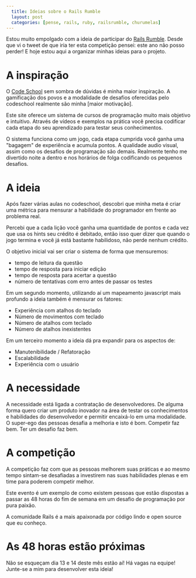 ```yaml
---
  title: Ideias sobre o Rails Rumble
  layout: post
  categories: [pense, rails, ruby, railsrumble, churumelas]
---
```


 

Estou muito empolgado com a ideia de participar do [Rails Rumble]. Desde que vi o tweet de que iria ter esta competição pensei: este ano não posso perder! E hoje estou aqui a organizar minhas ideias para o projeto. 


# A inspiração

O [Code School] sem sombra de dúvidas é minha maior inspiração. A gamificação dos povos e a modalidade de desafios oferecidas pelo codeschool realmente são minha [maior motivação]. 

Este site oferece um sistema de cursos de programação muito mais objetivo e intuitivo. Através de vídeos e exemplos na prática você precisa codificar cada etapa do seu aprendizado para testar seus conhecimentos. 

O sistema funciona como um jogo, cada etapa cumprida você ganha uma "bagagem" de experiência e acumula pontos. A qualidade audio visual, assim como os desafios de programação são demais. Realmente tenho me divertido noite a dentro e nos horários de folga codificando os pequenos desafios.

# A ideia

Após fazer várias aulas no codeschool, descobri que minha meta é criar uma métrica para mensurar a habilidade do programador em frente ao problema real.

Percebi que a cada lição você ganha uma quantidade de pontos e cada vez que usa os hints seu crédito é debitado, então isso quer dizer que quando o jogo termina e você já está bastante habilidoso, não perde nenhum crédito.

O objetivo inicial vai ser criar o sistema de forma que mensuremos:

 * tempo de leitura da questão
 * tempo de resposta para iniciar edição
 * tempo de resposta para acertar a questão
 * número de tentativas com erro antes de passar os testes

Em um segundo momento, utilizando aí um mapeamento javascript mais profundo a ideia também é mensurar os fatores:

* Experiência com atalhos do teclado
* Número de movimentos com teclado
* Número de atalhos com teclado
* Número de atalhos inexistentes

Em um terceiro momento a ideia dá pra expandir para os aspectos de:

* Manutenibilidade / Refatoração
* Escalabilidade
* Experiência com o usuário

# A necessidade

A necessidade está ligada a contratação de desenvolvedores. De alguma forma quero criar um produto inovador na área de testar os conhecimentos e habilidades do desenvolvedor e permitir encaixá-lo em uma modalidade. O super-ego das pessoas desafia a melhoria e isto é bom. Competir faz bem. Ter um desafio faz bem. 

# A competição

A competição faz com que as pessoas melhorem suas práticas e ao mesmo tempo sintam-se desafiadas a investirem nas suas habilidades plenas e em time para poderem competir melhor.

Este evento é um exemplo de como existem pessoas que estão dispostas a passar as 48 horas do fim de semana em um desafio de programação por pura paixão. 

A comunidade Rails é a mais apaixonada por código lindo e open source que eu conheço.

# As 48 horas estão próximas

Não se esqueçam dia 13 e 14 deste mês estão aí! Há vagas na equipe! Junte-se a mim para desenvolver esta ideia! 

[Code School]: http://www.codeschool.com/
[Rails Rumble]: http://railsrumble.com/
[maior_motivao]: http://www.codeschool.com/users/jonatasdp
